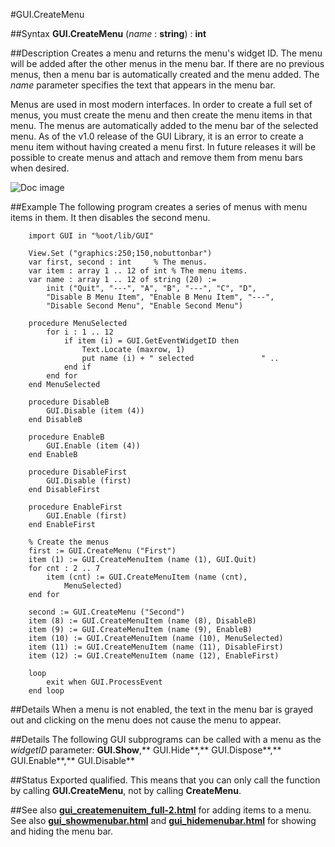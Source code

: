 
#GUI.CreateMenu

##Syntax
**GUI.CreateMenu** (_name_ : **string**) : **int**



##Description
Creates a menu and returns the menu's widget ID. The menu will be added after the other menus in the menu bar. If there are no previous menus, then a menu bar is automatically created and the menu added.
The _name_ parameter specifies the text that appears in the menu bar.

Menus are used in most modern interfaces. In order to create a full set of menus, you must create the menu and then create the menu items in that menu. The menus are automatically added to the menu bar of the selected menu.
As of the v1.0 release of the GUI Library, it is an error to create a menu item without having created a menu first. In future releases it will be possible to create menus and attach and remove them from menu bars when desired.

![Doc image](gui_createmenu01.gif)


##Example
The following program creates a series of menus with menu items in them. It then disables the second menu.



        import GUI in "%oot/lib/GUI"
        
        View.Set ("graphics:250;150,nobuttonbar")
        var first, second : int     % The menus.
        var item : array 1 .. 12 of int % The menu items.
        var name : array 1 .. 12 of string (20) := 
            init ("Quit", "---", "A", "B", "---", "C", "D", 
            "Disable B Menu Item", "Enable B Menu Item", "---", 
            "Disable Second Menu", "Enable Second Menu")
        
        procedure MenuSelected
            for i : 1 .. 12
                if item (i) = GUI.GetEventWidgetID then
                    Text.Locate (maxrow, 1)
                    put name (i) + " selected               " ..
                end if
            end for
        end MenuSelected
        
        procedure DisableB
            GUI.Disable (item (4))
        end DisableB
        
        procedure EnableB
            GUI.Enable (item (4))
        end EnableB
        
        procedure DisableFirst
            GUI.Disable (first)
        end DisableFirst
        
        procedure EnableFirst
            GUI.Enable (first)
        end EnableFirst
        
        % Create the menus
        first := GUI.CreateMenu ("First")
        item (1) := GUI.CreateMenuItem (name (1), GUI.Quit)
        for cnt : 2 .. 7
            item (cnt) := GUI.CreateMenuItem (name (cnt), 
                MenuSelected)
        end for
        
        second := GUI.CreateMenu ("Second")
        item (8) := GUI.CreateMenuItem (name (8), DisableB)
        item (9) := GUI.CreateMenuItem (name (9), EnableB)
        item (10) := GUI.CreateMenuItem (name (10), MenuSelected)
        item (11) := GUI.CreateMenuItem (name (11), DisableFirst)
        item (12) := GUI.CreateMenuItem (name (12), EnableFirst)
        
        loop
            exit when GUI.ProcessEvent
        end loop
##Details
When a menu is not enabled, the text in the menu bar is grayed out and clicking on the menu does not cause the menu to appear.



##Details
The following GUI subprograms can be called with a menu as the _widgetID_ parameter:
**GUI.Show**,** GUI.Hide**,** GUI.Dispose**,** GUI.Enable**,** GUI.Disable**



##Status
Exported qualified.
This means that you can only call the function by calling **GUI.CreateMenu**, not by calling **CreateMenu**.



##See also
**[gui_createmenuitem_full-2.html](GUI.CreateMenuItem)** for adding items to a menu. See also **[gui_showmenubar.html](GUI.ShowMenuBar)** and **[gui_hidemenubar.html](GUI.HideMenuBar)** for showing and hiding the menu bar.


